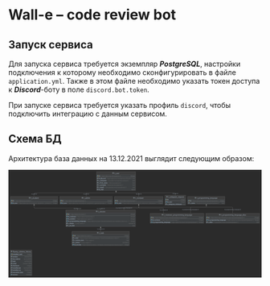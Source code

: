 # **Wall-e** – code review bot

## Запуск сервиса
Для запуска сервиса требуется экземпляр ***PostgreSQL***, настройки подключения к которому необходимо
сконфигурировать в файле `application.yml`. Также в этом файле необходимо указать токен доступа 
к ***Discord***-боту в поле `discord.bot.token`.

При запуске сервиса требуется указать профиль `discord`, чтобы подключить интеграцию с данным сервисом.

## Схема БД
Архитектура база данных на 13.12.2021 выглядит следующим образом:

![Screenshot](wall_e_database.png)
